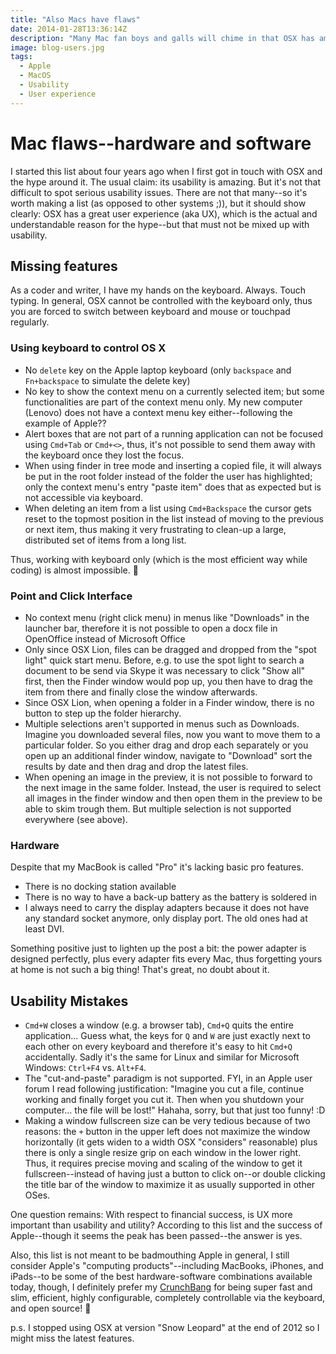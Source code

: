 ```yaml
---
title: "Also Macs have flaws"
date: 2014-01-28T13:36:14Z
description: "Many Mac fan boys and galls will chime in that OSX has amazing usability. Really? User experience yes, but here's my write-up about major usability flaws. Just food for thought."
image: blog-users.jpg
tags:
  - Apple
  - MacOS
  - Usability
  - User experience
---
```

# Mac flaws--hardware and software

I started this list about four years ago when I first got in touch with OSX and the hype around it. The usual claim: its usability is amazing. But it's not that difficult to spot serious usability issues. There are not that many--so it's worth making a list (as opposed to other systems ;)), but it should show clearly: OSX has a great user experience (aka UX), which is the actual and understandable reason for the hype--but that must not be mixed up with usability.

## Missing features

As a coder and writer, I have my hands on the keyboard. Always. Touch typing. In general, OSX cannot be controlled with the keyboard only, thus you are forced to switch between keyboard and mouse or touchpad regularly.

### Using keyboard to control OS X

-   No `delete` key on the Apple laptop keyboard (only `backspace` and `Fn+backspace` to simulate the delete key)
-   No key to show the context menu on a currently selected item; but some functionalities are part of the context menu only. My new computer (Lenovo) does not have a context menu key either--following the example of Apple??
-   Alert boxes that are not part of a running application can not be focused using `Cmd+Tab` or `Cmd+<>`, thus, it's not possible to send them away with the keyboard once they lost the focus.
-   When using finder in tree mode and inserting a copied file, it will always be put in the root folder instead of the folder the user has highlighted; only the context menu's entry "paste item" does that as expected but is not accessible via keyboard.
-   When deleting an item from a list using `Cmd+Backspace` the cursor gets reset to the topmost position in the list instead of moving to the previous or next item, thus making it very frustrating to clean-up a large, distributed set of items from a long list.

Thus, working with keyboard only (which is the most efficient way while coding) is almost impossible. 🙁

### Point and Click Interface

-   No context menu (right click menu) in menus like "Downloads" in the launcher bar, therefore it is not possible to open a docx file in OpenOffice instead of Microsoft Office
-   Only since OSX Lion, files can be dragged and dropped from the "spot light" quick start menu. Before, e.g. to use the spot light to search a document to be send via Skype it was necessary to click "Show all" first, then the Finder window would pop up, you then have to drag the item from there and finally close the window afterwards.
-   Since OSX Lion, when opening a folder in a Finder window, there is no button to step up the folder hierarchy.
-   Multiple selections aren't supported in menus such as Downloads. Imagine you downloaded several files, now you want to move them to a particular folder. So you either drag and drop each separately or you open up an additional finder window, navigate to "Download" sort the results by date and then drag and drop the latest files.
-   When opening an image in the preview, it is not possible to forward to the next image in the same folder. Instead, the user is required to select all images in the finder window and then open them in the preview to be able to skim trough them. But multiple selection is not supported everywhere (see above).

### Hardware

Despite that my MacBook is called "Pro" it's lacking basic pro features.

-   There is no docking station available
-   There is no way to have a back-up battery as the battery is soldered in
-   I always need to carry the display adapters because it does not have any standard socket anymore, only display port. The old ones had at least DVI.

Something positive just to lighten up the post a bit: the power adapter is designed perfectly, plus every adapter fits every Mac, thus forgetting yours at home is not such a big thing! That's great, no doubt about it.

## Usability Mistakes

-   `Cmd+W` closes a window (e.g. a browser tab), `Cmd+Q` quits the entire application... Guess what, the keys for `Q` and `W` are just exactly next to each other on every keyboard and therefore it's easy to hit `Cmd+Q` accidentally. Sadly it's the same for Linux and similar for Microsoft Windows: `Ctrl+F4` vs. `Alt+F4`.
-   The "cut-and-paste" paradigm is not supported. FYI, in an Apple user forum I read following justification: "Imagine you cut a file, continue working and finally forget you cut it. Then when you shutdown your computer... the file will be lost!" Hahaha, sorry, but that just too funny! :D
-   Making a window fullscreen size can be very tedious because of two reasons: the `+` button in the upper left does not maximize the window horizontally (it gets widen to a width OSX "considers" reasonable) plus there is only a single resize grip on each window in the lower right. Thus, it requires precise moving and scaling of the window to get it fullscreen--instead of having just a button to click on--or double clicking the title bar of the window to maximize it as usually supported in other OSes.

One question remains: With respect to financial success, is UX more important than usability and utility? 
According to this list and the success of Apple--though it seems the peak has been passed--the answer is yes.

Also, this list is not meant to be badmouthing Apple in general, I still consider Apple's "computing products"--including MacBooks, iPhones, and iPads--to be some of the best hardware-software combinations available today, though, I definitely prefer my [CrunchBang](https://web.archive.org/web/20180126042544/http://crunchbang.org/ "CrunchBang - a Debian based Linux experience.") for being super fast and slim, efficient, highly configurable, completely controllable via the keyboard, and open source! 🙂

p.s. I stopped using OSX at version "Snow Leopard" at the end of 2012 so I might miss the latest features.